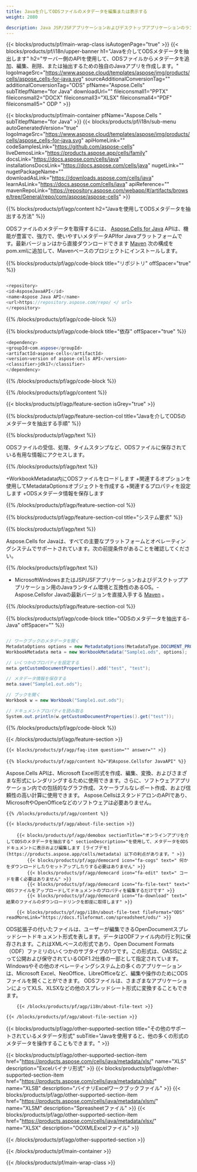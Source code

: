 ```yaml
---
title: Javaを介してODSファイルのメタデータを編集または表示する 
weight: 2080

description: Java JSP/JSFアプリケーションおよびデスクトップアプリケーションのランタイム環境でODS形式のメタデータを編集または表示するためのサンプルコード。
---
```

{{< blocks/products/pf/main-wrap-class isAutogenPage="true" >}}
{{< blocks/products/pf/i18n/upper-banner h1="Javaを介してODSメタデータを抽出します" h2="サーバー側のAPIを使用して、ODSファイルからメタデータを追加、編集、削除、または抽出するための独自のJavaアプリを作成します。" logoImageSrc="https://www.aspose.cloud/templates/aspose/img/products/cells/aspose_cells-for-java.svg" sourceAdditionalConversionTag="" additionalConversionTag="ODS" pfName="Aspose.Cells" subTitlepfName="for Java" downloadUrl="" fileiconsmall1="PPTX" fileiconsmall2="DOCX" fileiconsmall3="XLSX" fileiconsmall4="PDF" fileiconsmall5=" ODP " >}}

{{< blocks/products/pf/main-container pfName="Aspose.Cells " subTitlepfName="for Java" >}}
{{< blocks/products/pf/i18n/sub-menu autoGeneratedVersion="true" logoImageSrc="https://www.aspose.cloud/templates/aspose/img/products/cells/aspose_cells-for-java.svg" apiHomeLink="" codeSamplesLink="https://github.com/aspose-cells" liveDemosLink="https://products.aspose.app/cells/family" docsLink="https://docs.aspose.com/cells/java" installationsDocsLink="https://docs.aspose.com/cells/java" nugetLink="" nugetPackageName="" downloadAsLink="https://downloads.aspose.com/cells/java" learnAsLink="https://docs.aspose.com/cells/java" apiReference="" mavenRepoLink="https://repository.aspose.com/webapp/#/artifacts/browse/tree/General/repo/com/aspose/aspose-cells" >}}

{{% blocks/products/pf/agp/content h2="Javaを使用してODSメタデータを抽出する方法" %}}

 ODSファイルのメタデータを取得するには、
 [Aspose.Cells for Java](https://products.aspose.com/cells/java) 
 APIは、機能が豊富で、強力で、使いやすいメタデータAPIfor Javaプラットフォームです。最新バージョンはから直接ダウンロードできます
 [Maven](https://repository.aspose.com/webapp/#/artifacts/browse/tree/General/repo/com/aspose/aspose-cells) 
 次の構成をpom.xmlに追加して、Mavenベースのプロジェクトにインストールします。

{{% blocks/products/pf/agp/code-block title="リポジトリ" offSpacer="true" %}}

```cs

<repository>
<id>AsposeJavaAPI</id>
<name>Aspose Java API</name>
<url>https://repository.aspose.com/repo/ </ url>
</repository>


```

{{% /blocks/products/pf/agp/code-block %}}

{{% blocks/products/pf/agp/code-block title="依存" offSpacer="true" %}}

```cs
<dependency>
<groupId>com.aspose</groupId>
<artifactId>aspose-cells</artifactId>
<version>version of aspose-cells API</version>
<classifier>jdk17</classifier>
</dependency>


```

{{% /blocks/products/pf/agp/code-block %}}

{{% /blocks/products/pf/agp/content %}}

{{< blocks/products/pf/agp/feature-section isGrey="true" >}}

{{% blocks/products/pf/agp/feature-section-col title="Javaを介してODSのメタデータを抽出する手順" %}}

{{% blocks/products/pf/agp/text %}}

 ODSファイルの受信、処理、タイムスタンプなど、ODSファイルに保存されている有用な情報にアクセスします。

{{% /blocks/products/pf/agp/text %}}

+WorkbookMetadata内にODSファイルをロードします
+関連するオプションを使用してMetadataOptionsオブジェクトを作成する
+関連するプロパティを設定します
+ODSメタデータ情報を保存します

{{% /blocks/products/pf/agp/feature-section-col %}}

{{% blocks/products/pf/agp/feature-section-col title="システム要求" %}}

{{% blocks/products/pf/agp/text %}}

 Aspose.Cells for Javaは、すべての主要なプラットフォームとオペレーティングシステムでサポートされています。次の前提条件があることを確認してください。

{{% /blocks/products/pf/agp/text %}}

- MicrosoftWindowsまたはJSP/JSFアプリケーションおよびデスクトップアプリケーション用のJavaランタイム環境と互換性のあるOS。- Aspose.Cellsfor Javaの最新バージョンを直接入手する [Maven](https://repository.aspose.com/webapp/#/artifacts/browse/tree/General/repo/com/aspose/aspose-cells)  。

{{% /blocks/products/pf/agp/feature-section-col %}}

{{% blocks/products/pf/agp/code-block title="ODSのメタデータを抽出する-Java" offSpacer="" %}}

```cs

// ワークブックのメタデータを開く
MetadataOptions options = new MetadataOptions(MetadataType.DOCUMENT_PROPERTIES);
WorkbookMetadata meta = new WorkbookMetadata("Sample1.ods", options);

// いくつかのプロパティを設定する
meta.getCustomDocumentProperties().add("test", "test");

// メタデータ情報を保存する
meta.save("Sample1.out.ods");

// ブックを開く
Workbook w = new Workbook("Sample1.out.ods");

// ドキュメントプロパティを読み取る
System.out.println(w.getCustomDocumentProperties().get("test"));  


```

{{% /blocks/products/pf/agp/code-block %}}

{{< /blocks/products/pf/agp/feature-section >}}

    {{< blocks/products/pf/agp/faq-item question="" answer="" >}}
 

<!-- aboutfile Starts -->

    {{% blocks/products/pf/agp/content h2="約Aspose.Cellsfor JavaAPI" %}}

 Aspose.Cells APIは、Microsoft Excel形式を作成、編集、変換、およびさまざまな形式にレンダリングするために使用できます。さらに、ソフトウェアアプリケーション内での包括的なグラフ作成、スケーラブルなレポート作成、および信頼性の高い計算に使用できます。 Aspose.CellsはスタンドアロンのAPIであり、MicrosoftやOpenOfficeなどのソフトウェアは必要ありません。  



    {{% /blocks/products/pf/agp/content %}}

    {{< blocks/products/pf/agp/about-file-section >}}

        {{< blocks/products/pf/agp/demobox sectionTitle="オンラインアプリを介してODSのメタデータを抽出する" sectionDescription="を使用して、メタデータをODSドキュメントに表示および編集します [ライブデモ](https://products.aspose.app/cells/metadata) 以下の利点があります。" >}}
            {{< blocks/products/pf/agp/democard icon="fa-cogs" text=" 何かをダウンロードしたりセットアップしたりする必要はありません" >}}
            {{< blocks/products/pf/agp/democard icon="fa-edit" text=" コードを書く必要はありません" >}}
            {{< blocks/products/pf/agp/democard icon="fa-file-text" text=" ODSファイルをアップロードしてドキュメントのプロパティを編集するだけです" >}}
            {{< blocks/products/pf/agp/democard icon="fa-download" text=" 結果のファイルのダウンロードリンクを即座に取得します" >}}

        {{< blocks/products/pf/agp/i18n/about-file-text fileFormat="ODS" readMoreLink="https://docs.fileformat.com/spreadsheet/ods/" >}}
ODS拡張子の付いたファイルは、ユーザーが編集できるOpenDocumentスプレッドシートドキュメント形式を表します。データはODFファイル内の行と列に保存されます。これはXMLベースの形式であり、Open Document Formats（ODF）ファミリのいくつかのサブタイプの1つです。この形式は、OASISによって公開および保守されているODF1.2仕様の一部として指定されています。 Windowsやその他のオペレーティングシステム上の多くのアプリケーションは、Microsoft Excel、NeoOffice、LibreOfficeなど、編集や操作のためにODSファイルを開くことができます。 ODSファイルは、さまざまなアプリケーションによってXLS、XLSXなどの他のスプレッドシート形式に変換することもできます。

        {{< /blocks/products/pf/agp/i18n/about-file-text >}}

    {{< /blocks/products/pf/agp/about-file-section >}}

<!-- aboutfile Ends -->

{{< blocks/products/pf/agp/other-supported-section title="その他のサポートされているメタデータ形式" subTitle="Javaを使用すると、他の多くの形式のメタデータを操作することもできます。" >}}

{{< blocks/products/pf/agp/other-supported-section-item href="https://products.aspose.com/cells/java/metadata/xls/" name="XLS" description="Excelバイナリ形式" >}}
{{< blocks/products/pf/agp/other-supported-section-item href="https://products.aspose.com/cells/java/metadata/xlsb/" name="XLSB" description="バイナリExcelワークブックファイル" >}}
{{< blocks/products/pf/agp/other-supported-section-item href="https://products.aspose.com/cells/java/metadata/xlsm/" name="XLSM" description="Spreasheetファイル" >}}
{{< blocks/products/pf/agp/other-supported-section-item href="https://products.aspose.com/cells/java/metadata/xlsx/" name="XLSX" description="OOXMLExcelファイル" >}}

{{< /blocks/products/pf/agp/other-supported-section >}}

{{< /blocks/products/pf/main-container >}}
    
{{< /blocks/products/pf/main-wrap-class >}}
